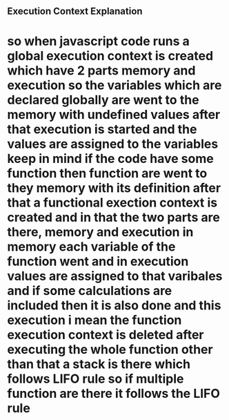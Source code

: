 ## Execution Context Explanation ##
# so when javascript code runs a global execution context is created which have 2 parts memory and execution so the variables which are declared globally are went to the memory with undefined values after that execution is started and the values are assigned to the variables keep in mind if the code have some function then function are went to they memory with its definition after that a functional exection context is created and in that the two parts are there, memory and execution in memory each variable of the function went and in execution values are assigned to that varibales and if some calculations are included then it is also done and this execution i mean the function execution context is deleted after executing the whole function other than that a stack is there which follows LIFO rule so if multiple function are there it follows the LIFO rule